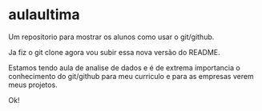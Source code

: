 # aulaultima
Um repositorio para mostrar os alunos como usar o git/github.

Ja fiz o git clone  agora vou subir essa nova versão do README.

Estamos tendo aula de analise de dados e é de extrema importancia o conhecimento do git/github para meu curriculo e para as empresas verem meus projetos.

Ok!
